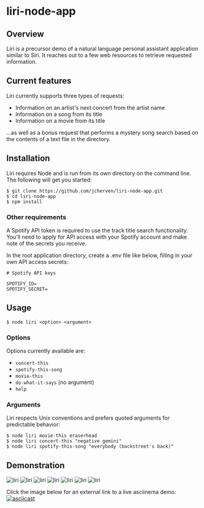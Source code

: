 # liri-node-app
## Overview
Liri is a precursor demo of a natural language personal assistant application similar to Siri. It reaches out to a few web resources to retrieve requested information.
## Current features
Liri currently supports three types of requests:
- Information on an artist's next concert from the artist name
- Information on a song from its title
- Information on a movie from its title

...as well as a bonus request that performs a mystery song search based on the contents of a text file in the directory.

## Installation
Liri requires Node and is run from its own directory on the command line.
The following will get you started:
```
$ git clone https://github.com/jcherven/liri-node-app.git
$ cd liri-node-app
$ npm install
```
### Other requirements
A Spotify API token is required to use the track title search functionality. You'll need to apply for API access with your Spotify account and make note of the secrets you receive.

In the root application directory, create a .env file like below, filling in your own API access secrets:
```
# Spotify API keys

SPOTIFY_ID=
SPOTIFY_SECRET=
```

## Usage
```
$ node liri <option> <argument>
```
### Options
Options currently available are:
- `concert-this`
- `spotify-this-song`
- `movie-this`
- `do-what-it-says` (no argument)
- `help`

### Arguments
Liri respects Unix conventions and prefers quoted arguments for predictable behavior:
```
$ node liri movie-this eraserhead
$ node liri concert-this "negative gemini"
$ node liri spotify-this-song "everybody (backstreet's back)"
```

## Demonstration
![liri](./screenshots/00.png)
![liri](./screenshots/01.png)
![liri](./screenshots/02.png)
![liri](./screenshots/03.png)
![liri](./screenshots/04.png)
![liri](./screenshots/05.png)
![liri](./screenshots/06.png)

Click the image below for an external link to a live asciinema demo:
[![asciicast](https://asciinema.org/a/OVFOoUO0znglYW3uBeblYX6mL.png)](https://asciinema.org/a/OVFOoUO0znglYW3uBeblYX6mL)

